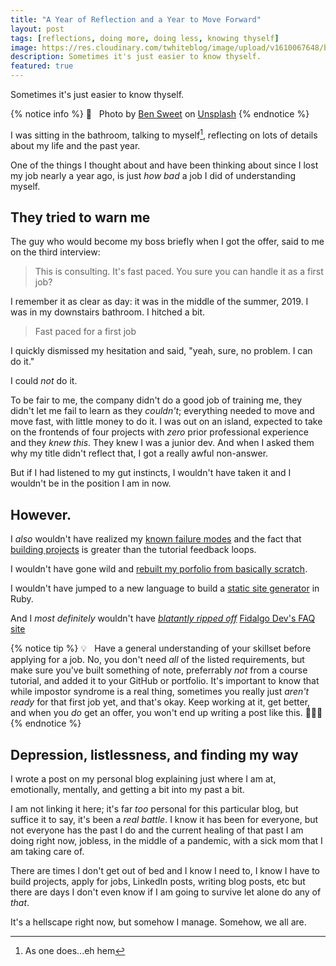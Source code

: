 ```yaml
---
title: "A Year of Reflection and a Year to Move Forward"
layout: post
tags: [reflections, doing more, doing less, knowing thyself]
image: https://res.cloudinary.com/twhiteblog/image/upload/v1610067648/ben-sweet-2LowviVHZ-E-unsplash_1_aap0e7.jpg
description: Sometimes it's just easier to know thyself.
featured: true
---
```

<!--more-->
Sometimes it's just easier to know thyself.

{% notice info %}
📸 &nbsp; Photo by [Ben Sweet](https://unsplash.com/@benjaminsweet?utm_source=unsplash&utm_medium=referral&utm_content=creditCopyText) on [Unsplash](https://unsplash.com/s/photos/silhouette?utm_source=unsplash&utm_medium=referral&utm_content=creditCopyText)
{% endnotice %}

I was sitting in the bathroom, talking to myself[^1], reflecting on lots of details about my life and the past year.

One of the things I thought about and have been thinking about since I lost my job nearly a year ago, is just *how bad* a job I did of understanding myself.

## They tried to warn me
The guy who would become my boss briefly when I got the offer, said to me on the third interview:

> This is consulting. It's fast paced. You sure you can handle it as a first job?

I remember it as clear as day: it was in the middle of the summer, 2019. I was in my downstairs bathroom. I hitched a bit. 

> Fast paced for a first job

I quickly dismissed my hesitation and said, "yeah, sure, no problem. I can do it."

I could *not* do it.

To be fair to me, the company didn't do a good job of training me, they didn't let me fail to learn as they *couldn't*; everything needed to move and move fast, with little money to do it. I was out on an island, expected to take on the frontends of four projects with *zero* prior professional experience and they *knew this*. They knew I was a junior dev. And when I asked them why my title didn't reflect that, I got a really awful non-answer.

But if I had listened to my gut instincts, I wouldn't have taken it and I wouldn't be in the position I am in now.

## However.
I *also* wouldn't have realized my [known failure modes](https://github.com/twhite96/README#known-failure-modes) and the fact that [building projects](https://www.linkedin.com/posts/tiffanyrwhite_learning-developer-programming-activity-6684281766250999808-aAvN) is greater than the tutorial feedback loops.

I wouldn't have gone wild and [rebuilt my porfolio from basically scratch](https://www.tiffanyrwhite.com). 

I wouldn't have jumped to a new language to build a [static site generator](https://github.com/twhite96/static-gen-ruby) in Ruby.

And I *most definitely* wouldn't have *[blatantly ripped off](https://github.com/twhite96/info-tiff-dev)* [Fidalgo Dev's FAQ site](https://info.fidalgo.dev/)

{% notice tip %}
💡 &nbsp; Have a general understanding of your skillset before applying for a job. No, you don't need *all* of the listed requirements, but make sure you've built something of note, preferrably *not* from a course tutorial, and added it to your GitHub or portfolio. It's important to know that while impostor syndrome is a real thing, sometimes you really just *aren't ready* for that first job yet, and that's okay. Keep working at it, get better, and when you *do* get an offer, you won't end up writing a post like this. 🤷🏽‍♀️
{% endnotice %}

## Depression, listlessness, and finding my way
I wrote a post on my personal blog explaining just where I am at, emotionally, mentally, and getting a bit into my past a bit.

I am not linking it here; it's far *too* personal for this particular blog, but suffice it to say, it's been a *real battle*. I know it has been for everyone, but not everyone has the past I do and the current healing of that past I am doing right now, jobless, in the middle of a pandemic, with a sick mom that I am taking care of.

There are times I don't get out of bed and I know I need to, I know I have to build projects, apply for jobs, LinkedIn posts, writing blog posts, etc but there are days I don't even know if I am going to survive let alone do any of *that*.

It's a hellscape right now, but somehow I manage. Somehow, we all are.

[^1]: As one does...eh hem